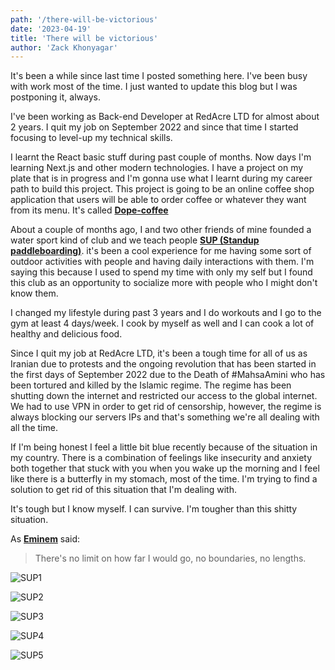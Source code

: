 ```yaml
---
path: '/there-will-be-victorious'
date: '2023-04-19'
title: 'There will be victorious'
author: 'Zack Khonyagar'
---
```


It's been a while since last time I posted something here. I've been busy with work most of the time. I just wanted to update this blog but I was postponing it, always.

I've been working as Back-end Developer at RedAcre LTD for almost about 2 years. I quit my job on September 2022 and since that time I started focusing to level-up my technical skills.

I learnt the React basic stuff during past couple of months. Now days I'm learning Next.js and other modern technologies. I have a project on my plate that is in progress and I'm gonna use what I learnt during my career path to build this project. This project is going to be an online coffee shop application that users will be able to order coffee or whatever they want from its menu. It's called **[Dope-coffee](https://github.com/wave-coding/dope-coffee)**

About a couple of months ago, I and two other friends of mine founded a water sport kind of club and we teach people **[SUP (Standup paddleboarding)](https://en.wikipedia.org/wiki/Standup_paddleboarding)**. it's been a cool experience for me having some sort of outdoor activities with people and having daily interactions with them. I'm saying this because I used to spend my time with only my self but I found this club as an opportunity to socialize more with people who I might don't know them.

I changed my lifestyle during past 3 years and I do workouts and I go to the gym at least 4 days/week. I cook by myself as well and I can cook a lot of healthy and delicious food.

Since I quit my job at RedAcre LTD, it's been a tough time for all of us as Iranian due to protests and the ongoing revolution that has been started in the first days of September 2022 due to the Death of #MahsaAmini who has been tortured and killed by the Islamic regime. The regime has been shutting down the internet and restricted our access to the global internet. We had to use VPN in order to get rid of censorship, however, the regime is always blocking our servers IPs and that's something we're all dealing with all the time.

If I'm being honest I feel a little bit blue recently because of the situation in my country. There is a combination of feelings like insecurity and anxiety both together that stuck with you when you wake up the morning and I feel like there is a butterfly in my stomach, most of the time.
I'm trying to find a solution to get rid of this situation that I'm dealing with.

It's tough but I know myself. I can survive. I'm tougher than this shitty situation.

As **[Eminem](https://en.wikipedia.org/wiki/Eminem)** said: 
> There's no limit on how far I would go, no boundaries, no lengths.

![SUP1](./sup-1.jpg)

![SUP2](./sup-2.jpg)

![SUP3](./sup-3.jpg)

![SUP4](./sup-4.jpg)

![SUP5](./sup-5.jpg)
